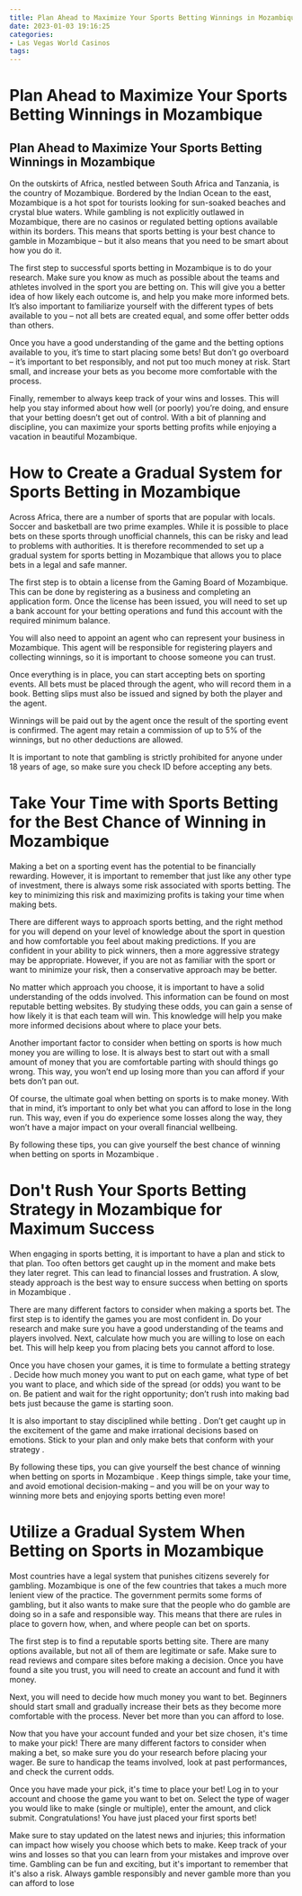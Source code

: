 ```yaml
---
title: Plan Ahead to Maximize Your Sports Betting Winnings in Mozambique 
date: 2023-01-03 19:16:25
categories:
- Las Vegas World Casinos
tags:
---
```



#  Plan Ahead to Maximize Your Sports Betting Winnings in Mozambique 

<h2>Plan Ahead to Maximize Your Sports Betting Winnings in Mozambique</h2>

On the outskirts of Africa, nestled between South Africa and Tanzania, is the country of Mozambique. Bordered by the Indian Ocean to the east, Mozambique is a hot spot for tourists looking for sun-soaked beaches and crystal blue waters. While gambling is not explicitly outlawed in Mozambique, there are no casinos or regulated betting options available within its borders. This means that sports betting is your best chance to gamble in Mozambique – but it also means that you need to be smart about how you do it.</p>

The first step to successful sports betting in Mozambique is to do your research. Make sure you know as much as possible about the teams and athletes involved in the sport you are betting on. This will give you a better idea of how likely each outcome is, and help you make more informed bets. It’s also important to familiarize yourself with the different types of bets available to you – not all bets are created equal, and some offer better odds than others. </p>

Once you have a good understanding of the game and the betting options available to you, it’s time to start placing some bets! But don’t go overboard – it’s important to bet responsibly, and not put too much money at risk. Start small, and increase your bets as you become more comfortable with the process. </p>

Finally, remember to always keep track of your wins and losses. This will help you stay informed about how well (or poorly) you’re doing, and ensure that your betting doesn’t get out of control. With a bit of planning and discipline, you can maximize your sports betting profits while enjoying a vacation in beautiful Mozambique.</p>

#  How to Create a Gradual System for Sports Betting in Mozambique 

Across Africa, there are a number of sports that are popular with locals. Soccer and basketball are two prime examples. While it is possible to place bets on these sports through unofficial channels, this can be risky and lead to problems with authorities. It is therefore recommended to set up a gradual system for sports betting in Mozambique that allows you to place bets in a legal and safe manner.

The first step is to obtain a license from the Gaming Board of Mozambique. This can be done by registering as a business and completing an application form. Once the license has been issued, you will need to set up a bank account for your betting operations and fund this account with the required minimum balance.

You will also need to appoint an agent who can represent your business in Mozambique. This agent will be responsible for registering players and collecting winnings, so it is important to choose someone you can trust.

Once everything is in place, you can start accepting bets on sporting events. All bets must be placed through the agent, who will record them in a book. Betting slips must also be issued and signed by both the player and the agent.

Winnings will be paid out by the agent once the result of the sporting event is confirmed. The agent may retain a commission of up to 5% of the winnings, but no other deductions are allowed.

It is important to note that gambling is strictly prohibited for anyone under 18 years of age, so make sure you check ID before accepting any bets.

#  Take Your Time with Sports Betting for the Best Chance of Winning in Mozambique 

Making a bet on a sporting event has the potential to be financially rewarding. However, it is important to remember that just like any other type of investment, there is always some risk associated with sports betting. The key to minimizing this risk and maximizing profits is taking your time when making bets.

There are different ways to approach sports betting, and the right method for you will depend on your level of knowledge about the sport in question and how comfortable you feel about making predictions. If you are confident in your ability to pick winners, then a more aggressive strategy may be appropriate. However, if you are not as familiar with the sport or want to minimize your risk, then a conservative approach may be better.

No matter which approach you choose, it is important to have a solid understanding of the odds involved. This information can be found on most reputable betting websites. By studying these odds, you can gain a sense of how likely it is that each team will win. This knowledge will help you make more informed decisions about where to place your bets.

Another important factor to consider when betting on sports is how much money you are willing to lose. It is always best to start out with a small amount of money that you are comfortable parting with should things go wrong. This way, you won’t end up losing more than you can afford if your bets don’t pan out.

Of course, the ultimate goal when betting on sports is to make money. With that in mind, it’s important to only bet what you can afford to lose in the long run. This way, even if you do experience some losses along the way, they won’t have a major impact on your overall financial wellbeing.

By following these tips, you can give yourself the best chance of winning when betting on sports in Mozambique .

#  Don't Rush Your Sports Betting Strategy in Mozambique for Maximum Success 

When engaging in sports betting, it is important to have a plan and stick to that plan. Too often bettors get caught up in the moment and make bets they later regret. This can lead to financial losses and frustration. A slow, steady approach is the best way to ensure success when betting on sports in Mozambique .

There are many different factors to consider when making a sports bet. The first step is to identify the games you are most confident in. Do your research and make sure you have a good understanding of the teams and players involved. Next, calculate how much you are willing to lose on each bet. This will help keep you from placing bets you cannot afford to lose.

Once you have chosen your games, it is time to formulate a betting strategy . Decide how much money you want to put on each game, what type of bet you want to place, and which side of the spread (or odds) you want to be on. Be patient and wait for the right opportunity; don’t rush into making bad bets just because the game is starting soon.

It is also important to stay disciplined while betting . Don’t get caught up in the excitement of the game and make irrational decisions based on emotions. Stick to your plan and only make bets that conform with your strategy .

By following these tips, you can give yourself the best chance of winning when betting on sports in Mozambique . Keep things simple, take your time, and avoid emotional decision-making – and you will be on your way to winning more bets and enjoying sports betting even more!

#  Utilize a Gradual System When Betting on Sports in Mozambique

Most countries have a legal system that punishes citizens severely for gambling. Mozambique is one of the few countries that takes a much more lenient view of the practice. The government permits some forms of gambling, but it also wants to make sure that the people who do gamble are doing so in a safe and responsible way. This means that there are rules in place to govern how, when, and where people can bet on sports.

The first step is to find a reputable sports betting site. There are many options available, but not all of them are legitimate or safe. Make sure to read reviews and compare sites before making a decision. Once you have found a site you trust, you will need to create an account and fund it with money.

Next, you will need to decide how much money you want to bet. Beginners should start small and gradually increase their bets as they become more comfortable with the process. Never bet more than you can afford to lose.

Now that you have your account funded and your bet size chosen, it's time to make your pick! There are many different factors to consider when making a bet, so make sure you do your research before placing your wager. Be sure to handicap the teams involved, look at past performances, and check the current odds.

Once you have made your pick, it's time to place your bet! Log in to your account and choose the game you want to bet on. Select the type of wager you would like to make (single or multiple), enter the amount, and click submit. Congratulations! You have just placed your first sports bet!

Make sure to stay updated on the latest news and injuries; this information can impact how wisely you choose which bets to make. Keep track of your wins and losses so that you can learn from your mistakes and improve over time. Gambling can be fun and exciting, but it's important to remember that it's also a risk. Always gamble responsibly and never gamble more than you can afford to lose